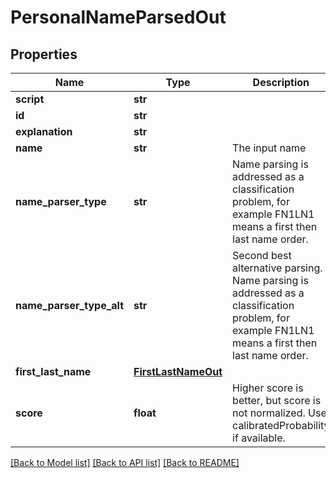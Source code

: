# PersonalNameParsedOut

## Properties
Name | Type | Description | Notes
------------ | ------------- | ------------- | -------------
**script** | **str** |  | [optional] 
**id** | **str** |  | [optional] 
**explanation** | **str** |  | [optional] 
**name** | **str** | The input name | [optional] 
**name_parser_type** | **str** | Name parsing is addressed as a classification problem, for example FN1LN1 means a first then last name order. | [optional] 
**name_parser_type_alt** | **str** | Second best alternative parsing. Name parsing is addressed as a classification problem, for example FN1LN1 means a first then last name order. | [optional] 
**first_last_name** | [**FirstLastNameOut**](FirstLastNameOut.md) |  | [optional] 
**score** | **float** | Higher score is better, but score is not normalized. Use calibratedProbability if available.  | [optional] 

[[Back to Model list]](../README.md#documentation-for-models) [[Back to API list]](../README.md#documentation-for-api-endpoints) [[Back to README]](../README.md)


